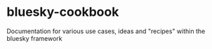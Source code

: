 # bluesky-cookbook
Documentation for various use cases, ideas and "recipes" within the bluesky framework
